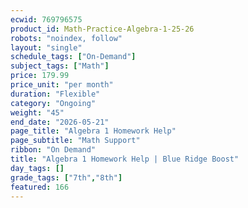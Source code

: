 ```yaml
---
ecwid: 769796575
product_id: Math-Practice-Algebra-1-25-26
robots: "noindex, follow"
layout: "single"
schedule_tags: ["On-Demand"]
subject_tags: ["Math"]
price: 179.99
price_unit: "per month"
duration: "Flexible"
category: "Ongoing"
weight: "45"
end_date: "2026-05-21"
page_title: "Algebra 1 Homework Help"
page_subtitle: "Math Support"
ribbon: "On Demand"
title: "Algebra 1 Homework Help | Blue Ridge Boost"
day_tags: []
grade_tags: ["7th","8th"]
featured: 166
---
```

